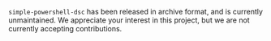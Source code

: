 `simple-powershell-dsc` has been released in archive format, and is currently
unmaintained. We appreciate your interest in this project, but we are not
currently accepting contributions.
